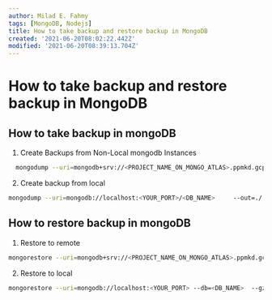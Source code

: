 ```yaml
---
author: Milad E. Fahmy
tags: [MongoDB, Nodejs]
title: How to take backup and restore backup in MongoDB
created: '2021-06-20T08:02:22.442Z'
modified: '2021-06-20T08:39:13.704Z'
---
```


# How to take backup and restore backup in MongoDB

## How to take backup in mongoDB
1. Create Backups from Non-Local mongodb Instances

```bash
  mongodump --uri=mongodb+srv://<PROJECT_NAME_ON_MONGO_ATLAS>.ppmkd.gcp.mongodb.net/<YOUR_DATABASE_NAME>  --username=<YOUR_USER_NAME>  --password=<YOUR_PASSWORD> --out=<PATH_TO_SET_BACK_UP> --gzip
```
2. Create backup from local

```bash
mongodump --uri=mongodb://localhost:<YOUR_PORT>/<DB_NAME>     --out=./ --gzip
```

## How to restore backup in mongoDB

1. Restore to remote

```bash
mongorestore --uri=mongodb+srv://<PROJECT_NAME_ON_MONGO_ATLAS>.ppmkd.gcp.mongodb.net/<YOUR_DATABASE_NAME> --db=<YOUR_DATABASE>  --username=<YOUR_USER_NAME>  --password=<YOUR_PASSWORD> --gzip <PATH_TO_FOLDER_THAT_CONTAINS_BACKUP>
```

2. Restore to local

```bash
mongorestore --uri=mongodb://localhost:<YOUR_PORT> --db=<DB_NAME>  --gzip <PATH_TO_FOLDER_THAT_CONTAINS_BACKUP>
```

